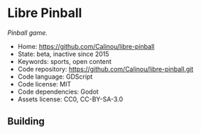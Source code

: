 # Libre Pinball

_Pinball game._

- Home: https://github.com/Calinou/libre-pinball
- State: beta, inactive since 2015
- Keywords: sports, open content
- Code repository: https://github.com/Calinou/libre-pinball.git
- Code language: GDScript
- Code license: MIT
- Code dependencies: Godot
- Assets license: CC0, CC-BY-SA-3.0

## Building
